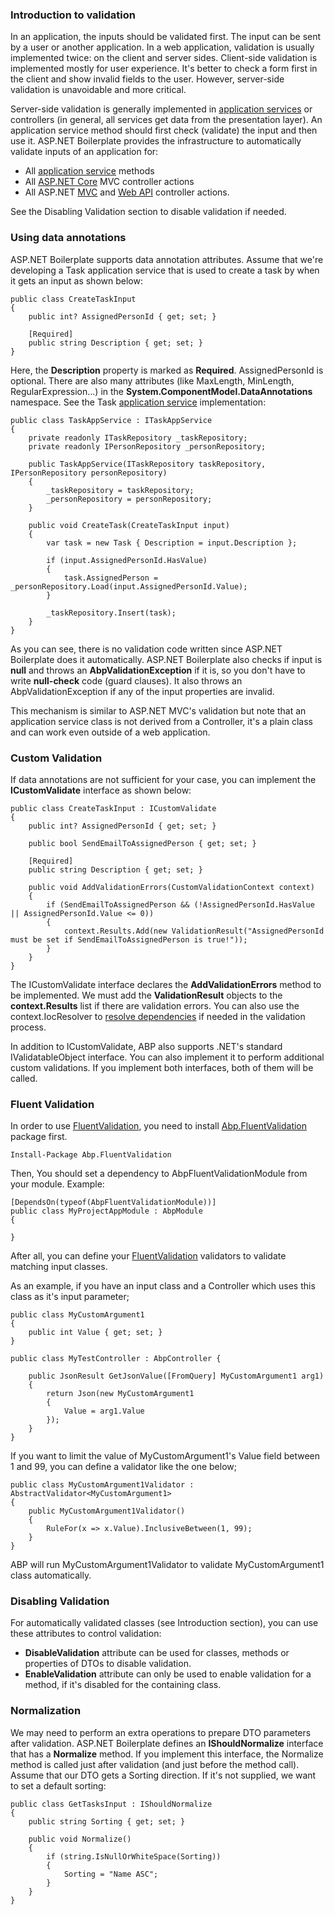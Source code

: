 ### Introduction to validation

In an application, the inputs should be validated first. The input can be
sent by a user or another application. In a web application, validation is
usually implemented twice: on the client and server sides. Client-side
validation is implemented mostly for user experience. It's better to
check a form first in the client and show invalid fields to the user.
However, server-side validation is unavoidable and more critical.

Server-side validation is generally implemented in [application
services](/Pages/Documents/Application-Services) or controllers (in
general, all services get data from the presentation layer). An application
service method should first check (validate) the input and then use it.
ASP.NET Boilerplate provides the infrastructure to automatically
validate inputs of an application for:

-   All [application service](Application-Services.md) methods
-   All [ASP.NET Core](AspNet-Core.md) MVC controller actions
-   All ASP.NET [MVC](MVC-Controllers.md) and [Web
    API](Web-API-Controllers.md) controller actions.

See the Disabling Validation section to disable validation if needed.

### Using data annotations

ASP.NET Boilerplate supports data annotation attributes. Assume that
we're developing a Task application service that is used to create a
task by when it gets an input as shown below:

    public class CreateTaskInput
    {
        public int? AssignedPersonId { get; set; }
    
        [Required]
        public string Description { get; set; }
    }

Here, the **Description** property is marked as **Required**.
AssignedPersonId is optional. There are also many attributes (like
MaxLength, MinLength, RegularExpression...) in the
**System.ComponentModel.DataAnnotations** namespace. See the Task
[application service](/Pages/Documents/Application-Services)
implementation:

    public class TaskAppService : ITaskAppService
    {
        private readonly ITaskRepository _taskRepository;
        private readonly IPersonRepository _personRepository;
    
        public TaskAppService(ITaskRepository taskRepository, IPersonRepository personRepository)
        {
            _taskRepository = taskRepository;
            _personRepository = personRepository;
        }
    
        public void CreateTask(CreateTaskInput input)
        {
            var task = new Task { Description = input.Description };
    
            if (input.AssignedPersonId.HasValue)
            {
                task.AssignedPerson = _personRepository.Load(input.AssignedPersonId.Value);
            }
    
            _taskRepository.Insert(task);
        }
    }

As you can see, there is no validation code written since ASP.NET Boilerplate does
it automatically. ASP.NET Boilerplate also checks if input is **null**
and throws an **AbpValidationException** if it is, so you don't have to write
**null-check** code (guard clauses). It also throws an
AbpValidationException if any of the input properties are invalid.

This mechanism is similar to ASP.NET MVC's validation but note that an
application service class is not derived from a Controller, it's a plain
class and can work even outside of a web application.

### Custom Validation

If data annotations are not sufficient for your case, you can implement
the **ICustomValidate** interface as shown below:

    public class CreateTaskInput : ICustomValidate
    {
        public int? AssignedPersonId { get; set; }
    
        public bool SendEmailToAssignedPerson { get; set; }
    
        [Required]
        public string Description { get; set; }
    
        public void AddValidationErrors(CustomValidationContext context)
        {
            if (SendEmailToAssignedPerson && (!AssignedPersonId.HasValue || AssignedPersonId.Value <= 0))
            {
                context.Results.Add(new ValidationResult("AssignedPersonId must be set if SendEmailToAssignedPerson is true!"));
            }
        }
    }

The ICustomValidate interface declares the **AddValidationErrors** method to be
implemented. We must add the **ValidationResult** objects to the
**context.Results** list if there are validation errors. You can also
use the context.IocResolver to [resolve
dependencies](Dependency-Injection.md) if needed in the validation
process. 

In addition to ICustomValidate, ABP also supports .NET's standard
IValidatableObject interface. You can also implement it to perform
additional custom validations. If you implement both interfaces, both of
them will be called.

### Fluent Validation

In order to use [FluentValidation](https://github.com/JeremySkinner/FluentValidation), you need to install [Abp.FluentValidation](https://www.nuget.org/packages/Abp.FluentValidation) package first.

```
Install-Package Abp.FluentValidation
```

Then, You should set a dependency to AbpFluentValidationModule from your module. Example:

```
[DependsOn(typeof(AbpFluentValidationModule))]
public class MyProjectAppModule : AbpModule
{
	
}
```

After all, you can define your [FluentValidation](https://github.com/JeremySkinner/FluentValidation) validators to validate matching input classes.

As an example, if you have an input class and a Controller which uses this class as it's input parameter;

```
public class MyCustomArgument1
{
	public int Value { get; set; }
}

public class MyTestController : AbpController {

	public JsonResult GetJsonValue([FromQuery] MyCustomArgument1 arg1)
	{
		return Json(new MyCustomArgument1
		{
			Value = arg1.Value
		});
	}
}
```

If you want to limit the value of MyCustomArgument1's Value field between 1 and 99, you can define a validator like the one below;

```
public class MyCustomArgument1Validator : AbstractValidator<MyCustomArgument1>
{
	public MyCustomArgument1Validator()
	{
		RuleFor(x => x.Value).InclusiveBetween(1, 99);
	}
}
```

ABP will run MyCustomArgument1Validator to validate MyCustomArgument1 class automatically.

### Disabling Validation

For automatically validated classes (see Introduction section), you can
use these attributes to control validation:

-   **DisableValidation** attribute can be used for classes, methods or
    properties of DTOs to disable validation.
-   **EnableValidation** attribute can only be used to enable validation
    for a method, if it's disabled for the containing class.

### Normalization

We may need to perform an extra operations to prepare DTO parameters
after validation. ASP.NET Boilerplate defines an **IShouldNormalize**
interface that has a **Normalize** method. If you implement this
interface, the Normalize method is called just after validation (and just
before the method call). Assume that our DTO gets a Sorting direction. If
it's not supplied, we want to set a default sorting:

    public class GetTasksInput : IShouldNormalize
    {
        public string Sorting { get; set; }
    
        public void Normalize()
        {
            if (string.IsNullOrWhiteSpace(Sorting))
            {
                Sorting = "Name ASC";
            }
        }
    }
